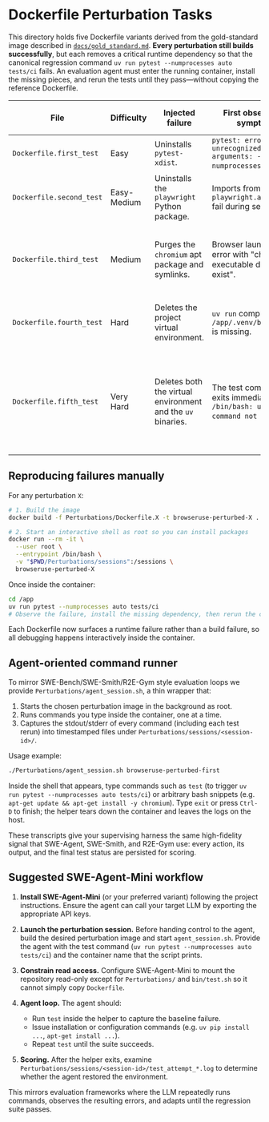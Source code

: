 # Dockerfile Perturbation Tasks

This directory holds five Dockerfile variants derived from the gold-standard
image described in [`docs/gold_standard.md`](../docs/gold_standard.md).
**Every perturbation still builds successfully**, but each removes a critical
runtime dependency so that the canonical regression command
`uv run pytest --numprocesses auto tests/ci` fails. An evaluation agent must
enter the running container, install the missing pieces, and rerun the tests
until they pass—without copying the reference Dockerfile.

| File | Difficulty | Injected failure | First observable symptom | Minimal recovery path |
| --- | --- | --- | --- | --- |
| `Dockerfile.first_test` | Easy | Uninstalls `pytest-xdist`. | `pytest: error: unrecognized arguments: --numprocesses`. | `uv pip install pytest-xdist` |
| `Dockerfile.second_test` | Easy-Medium | Uninstalls the `playwright` Python package. | Imports from `playwright.async_api` fail during setup. | `uv pip install playwright` |
| `Dockerfile.third_test` | Medium | Purges the `chromium` apt package and symlinks. | Browser launches error with "chromium executable doesn't exist". | `apt-get update && apt-get install -y chromium` plus recreating symlinks |
| `Dockerfile.fourth_test` | Hard | Deletes the project virtual environment. | `uv run` complains that `/app/.venv/bin/python` is missing. | `uv venv` and `uv sync --all-extras --locked --no-dev` |
| `Dockerfile.fifth_test` | Very Hard | Deletes both the virtual environment and the `uv` binaries. | The test command exits immediately with `/bin/bash: uv: command not found`. | Reinstall uv (e.g. curl installer), recreate the venv, then `uv sync --all-extras --locked --no-dev` |

## Reproducing failures manually

For any perturbation `X`:

```bash
# 1. Build the image
docker build -f Perturbations/Dockerfile.X -t browseruse-perturbed-X .

# 2. Start an interactive shell as root so you can install packages
docker run --rm -it \
  --user root \
  --entrypoint /bin/bash \
  -v "$PWD/Perturbations/sessions":/sessions \
  browseruse-perturbed-X
```

Once inside the container:

```bash
cd /app
uv run pytest --numprocesses auto tests/ci
# Observe the failure, install the missing dependency, then rerun the command
```

Each Dockerfile now surfaces a runtime failure rather than a build failure, so
all debugging happens interactively inside the container.

## Agent-oriented command runner

To mirror SWE-Bench/SWE-Smith/R2E-Gym style evaluation loops we provide
`Perturbations/agent_session.sh`, a thin wrapper that:

1. Starts the chosen perturbation image in the background as root.
2. Runs commands you type inside the container, one at a time.
3. Captures the stdout/stderr of every command (including each test rerun) into
   timestamped files under `Perturbations/sessions/<session-id>/`.

Usage example:

```bash
./Perturbations/agent_session.sh browseruse-perturbed-first
```

Inside the shell that appears, type commands such as `test` (to trigger
`uv run pytest --numprocesses auto tests/ci`) or arbitrary bash snippets
(e.g. `apt-get update && apt-get install -y chromium`). Type `exit` or press
`Ctrl-D` to finish; the helper tears down the container and leaves the logs on
the host.

These transcripts give your supervising harness the same high-fidelity signal
that SWE-Agent, SWE-Smith, and R2E-Gym use: every action, its output, and the
final test status are persisted for scoring.

## Suggested SWE-Agent-Mini workflow

1. **Install SWE-Agent-Mini** (or your preferred variant) following the project
   instructions. Ensure the agent can call your target LLM by exporting the
   appropriate API keys.

2. **Launch the perturbation session.** Before handing control to the agent,
   build the desired perturbation image and start `agent_session.sh`. Provide
   the agent with the test command (`uv run pytest --numprocesses auto tests/ci`)
   and the container name that the script prints.

3. **Constrain read access.** Configure SWE-Agent-Mini to mount the repository
   read-only except for `Perturbations/` and `bin/test.sh` so it cannot simply
   copy `Dockerfile`.

4. **Agent loop.** The agent should:
   - Run `test` inside the helper to capture the baseline failure.
   - Issue installation or configuration commands (e.g. `uv pip install ...`,
     `apt-get install ...`).
   - Repeat `test` until the suite succeeds.

5. **Scoring.** After the helper exits, examine
   `Perturbations/sessions/<session-id>/test_attempt_*.log` to determine whether
   the agent restored the environment.

This mirrors evaluation frameworks where the LLM repeatedly runs commands,
observes the resulting errors, and adapts until the regression suite passes.
